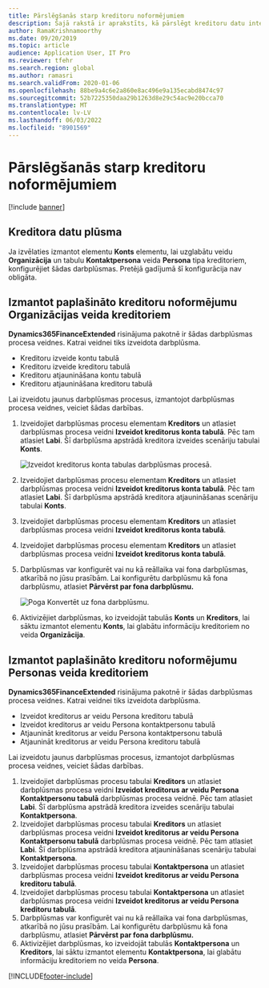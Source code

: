 ```yaml
---
title: Pārslēgšanās starp kreditoru noformējumiem
description: Šajā rakstā ir aprakstīts, kā pārslēgt kreditoru datu integrāciju starp finanšu un operāciju programmām un Dataverse.
author: RamaKrishnamoorthy
ms.date: 09/20/2019
ms.topic: article
audience: Application User, IT Pro
ms.reviewer: tfehr
ms.search.region: global
ms.author: ramasri
ms.search.validFrom: 2020-01-06
ms.openlocfilehash: 88be9a4c6e2a860e8ac496e9a135ecabd8474c97
ms.sourcegitcommit: 52b7225350daa29b1263d8e29c54ac9e20bcca70
ms.translationtype: MT
ms.contentlocale: lv-LV
ms.lasthandoff: 06/03/2022
ms.locfileid: "8901569"
---
```

# <a name="switch-between-vendor-designs"></a>Pārslēgšanās starp kreditoru noformējumiem

[!include [banner](../../includes/banner.md)]





## <a name="vendor-data-flow"></a>Kreditora datu plūsma 

Ja izvēlaties izmantot elementu **Konts** elementu, lai uzglabātu veidu **Organizācija** un tabulu **Kontaktpersona** veida **Persona** tipa kreditoriem, konfigurējiet šādas darbplūsmas. Pretējā gadījumā šī konfigurācija nav obligāta.

## <a name="use-the-extended-vendor-design-for-vendors-of-the-organization-type"></a>Izmantot paplašināto kreditoru noformējumu Organizācijas veida kreditoriem

**Dynamics365FinanceExtended** risinājuma pakotnē ir šādas darbplūsmas procesa veidnes. Katrai veidnei tiks izveidota darbplūsma.

+ Kreditoru izveide kontu tabulā
+ Kreditoru izveide kreditoru tabulā
+ Kreditoru atjaunināšana kontu tabulā
+ Kreditoru atjaunināšana kreditoru tabulā

Lai izveidotu jaunus darbplūsmas procesus, izmantojot darbplūsmas procesa veidnes, veiciet šādas darbības.

1. Izveidojiet darbplūsmas procesu elementam **Kreditors** un atlasiet darbplūsmas procesa veidni **Izveidot kreditorus konta tabulā**. Pēc tam atlasiet **Labi**. Šī darbplūsma apstrādā kreditora izveides scenāriju tabulai **Konts**.

    ![Izveidot kreditorus konta tabulas darbplūsmas procesā.](media/create_process.png)

2. Izveidojiet darbplūsmas procesu elementam **Kreditors** un atlasiet darbplūsmas procesa veidni **Izveidot kreditorus konta tabulā**. Pēc tam atlasiet **Labi**. Šī darbplūsma apstrādā kreditora atjaunināšanas scenāriju tabulai **Konts**.
3. Izveidojiet darbplūsmas procesu elementam **Kreditors** un atlasiet darbplūsmas procesa veidni **Izveidot kreditorus konta tabulā**.
4. Izveidojiet darbplūsmas procesu elementam **Kreditors** un atlasiet darbplūsmas procesa veidni **Izveidot kreditorus konta tabulā**.
5. Darbplūsmas var konfigurēt vai nu kā reāllaika vai fona darbplūsmas, atkarībā no jūsu prasībām. Lai konfigurētu darbplūsmu kā fona darbplūsmu, atlasiet **Pārvērst par fona darbplūsmu.**

    ![Poga Konvertēt uz fona darbplūsmu.](media/background_workflow.png)

6. Aktivizējiet darbplūsmas, ko izveidojāt tabulās **Konts** un **Kreditors**, lai sāktu izmantot elementu **Konts**, lai glabātu informāciju kreditoriem no veida **Organizācija**.

## <a name="use-the-extended-vendor-design-for-vendors-of-the-person-type"></a>Izmantot paplašināto kreditoru noformējumu Personas veida kreditoriem

**Dynamics365FinanceExtended** risinājuma pakotnē ir šādas darbplūsmas procesa veidnes. Katrai veidnei tiks izveidota darbplūsma.

+ Izveidot kreditorus ar veidu Persona kreditoru tabulā
+ Izveidot kreditorus ar veidu Persona kontaktpersonu tabulā
+ Atjaunināt kreditorus ar veidu Persona kontaktpersonu tabulā
+ Atjaunināt kreditorus ar veidu Persona kreditoru tabulā

Lai izveidotu jaunus darbplūsmas procesus, izmantojot darbplūsmas procesa veidnes, veiciet šādas darbības.

1. Izveidojiet darbplūsmas procesu tabulai **Kreditors** un atlasiet darbplūsmas procesa veidni **Izveidot kreditorus ar veidu Persona Kontaktpersonu tabulā** darbplūsmas procesa veidnē. Pēc tam atlasiet **Labi**. Šī darbplūsma apstrādā kreditora izveides scenāriju tabulai **Kontaktpersona**.
2. Izveidojiet darbplūsmas procesu tabulai **Kreditors** un atlasiet darbplūsmas procesa veidni **Izveidot kreditorus ar veidu Persona Kontaktpersonu tabulā** darbplūsmas procesa veidnē. Pēc tam atlasiet **Labi**. Šī darbplūsma apstrādā kreditora atjaunināšanas scenāriju tabulai **Kontaktpersona**.
3. Izveidojiet darbplūsmas procesu tabulai **Kontaktpersona** un atlasiet darbplūsmas procesa veidni **Izveidot kreditorus ar veidu Persona kreditoru tabulā**.
4. Izveidojiet darbplūsmas procesu tabulai **Kontaktpersona** un atlasiet darbplūsmas procesa veidni **Izveidot kreditorus ar veidu Persona kreditoru tabulā**.
5. Darbplūsmas var konfigurēt vai nu kā reāllaika vai fona darbplūsmas, atkarībā no jūsu prasībām. Lai konfigurētu darbplūsmu kā fona darbplūsmu, atlasiet **Pārvērst par fona darbplūsmu.**
6. Aktivizējiet darbplūsmas, ko izveidojāt tabulās **Kontaktpersona** un **Kreditors**, lai sāktu izmantot elementu **Kontaktpersona**, lai glabātu informāciju kreditoriem no veida **Persona**.


[!INCLUDE[footer-include](../../../../includes/footer-banner.md)]
